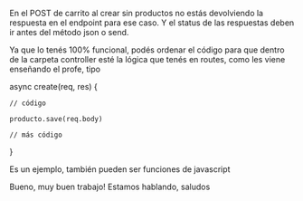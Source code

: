 En el POST de carrito al crear sin productos no estás devolviendo la respuesta en el endpoint para ese caso. Y el status de las respuestas deben ir antes del método json o send.

Ya que lo tenés 100% funcional, podés ordenar el código para que dentro de la carpeta controller esté la lógica que tenés en routes, como les viene enseñando el profe, tipo

async create(req, res) {

    // código

    producto.save(req.body)

    // más código

}

Es un ejemplo, también pueden ser funciones de javascript

Bueno, muy buen trabajo! Estamos hablando, saludos
